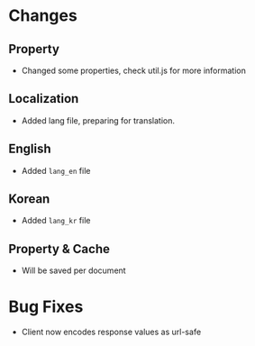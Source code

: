 Changes
=

Property
-
* Changed some properties, check util.js for more information

Localization
-
* Added lang file, preparing for translation.

English
-
* Added `lang_en` file

Korean
-
* Added `lang_kr` file

Property & Cache
-
* Will be saved per document


Bug Fixes
=
* Client now encodes response values as url-safe
